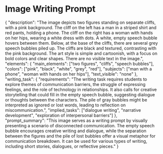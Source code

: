 # Image Writing Prompt

{
  "description": "The image depicts two figures standing on separate cliffs, with a pink background. The cliff on the left has a man in a striped shirt and red pants, holding a phone. The cliff on the right has a woman with hands on her hips, wearing a white dress with dots. A white, empty speech bubble hovers between them. Below, at the base of the cliffs, there are several grey speech bubbles piled up. The cliffs are black and textured, contrasting with the pink background. The art style is simple and cartoonish, with a focus on bold colors and clear shapes. There are no visible text in the image.",
  "elements": {
    "main_elements": ["two figures", "cliffs", "speech bubbles"],
    "colors": ["pink", "black", "white", "grey", "red"],
    "subjects": ["man with a phone", "woman with hands on her hips"],
    "text_visible": "none"
  },
  "writing_task": {
    "requirements": "The writing task requires students to explore themes of communication barriers, the struggle of expressing feelings, and the role of technology in relationships. It also calls for creative storytelling that could fill in the empty speech bubble, suggesting dialogue or thoughts between the characters. The pile of gray bubbles might be interpreted as ignored or lost words, leading to reflection on miscommunication.",
     "implied_tasks": ["dialogue writing", "narrative development", "exploration of interpersonal barriers"]
  },
    "prompt_summary": "This image serves as a writing prompt by visually presenting a scenario of disconnected communication. The empty speech bubble encourages creative writing and dialogue, while the separation between the figures and the pile of lost bubbles offer a visual metaphor for communication breakdown. It can be used for various types of writing, including short stories, dialogues, or reflective pieces."
}